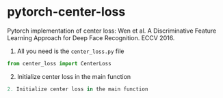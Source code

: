 # pytorch-center-loss
Pytorch implementation of center loss: Wen et al. A Discriminative Feature Learning Approach for Deep Face Recognition. ECCV 2016.

1. All you need is the `center_loss.py` file
```python
from center_loss import CenterLoss
```
2. Initialize center loss in the main function
```python
2. Initialize center loss in the main function



